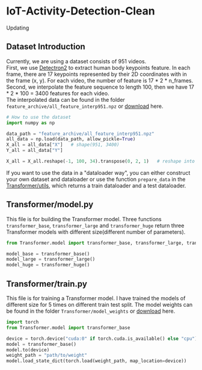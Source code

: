 # IoT-Activity-Detection-Clean
Updating

## Dataset Introduction
Currently, we are using a dataset consists of 951 videos.  
First, we use [Detectron2](https://github.com/facebookresearch/detectron2) to extract human body keypoints feature.
In each frame, there are 17 keypoints represented by their 2D coordinates with in the frame (x, y). For each video,
the number of feature is 17 * 2 * n_frames.  
Second, we interpolate the feature sequence to length 100, then we have 17 * 2 * 100 = 3400 features for each video.  
The interpolated data can be found in the folder `feature_archive/all_feature_interp951.npz` or [download](https://drive.google.com/drive/folders/1Wmhi-ftV_buR9jFlPW0u4IR6F3idyr5G?usp=sharing)
here. 
```python
# How to use the dataset
import numpy as np

data_path = "feature_archive/all_feature_interp951.npz"
all_data = np.load(data_path, allow_pickle=True)
X_all = all_data["X"]   # shape(951, 3400)
Y_all = all_data["Y"]

X_all = X_all.reshape(-1, 100, 34).transpose(0, 2, 1)   # reshape into (951, 34, 100)
```
If you want to use the data in a "dataloader way", you can either construct your own dataset and dataloader or 
use the function `prepare_data` in the [Transformer/utils](https://github.com/aJay0422/IoT-Activity-Detection-Clean/blob/main/Transformer/utils.py), 
which returns a train dataloader and a test dataloader.

## Transformer/model.py
This file is for building the Transformer model. Three functions `transformer_base`,
`transformer_large` and `transformer_huge` return three Transformer models with
different size(different number of parameters).  
```python
from Transformer.model import transformer_base, transformer_large, transformer_huge

model_base = transformer_base()
model_large = transformer_large()
model_huge = transformer_huge()
```

## Transformer/train.py
This file is for training a Transformer model. I have trained the models of different size for 5 times
on different train test split. The model weights can be found in the folder `Transformer/model_weights`
or [download](https://drive.google.com/drive/folders/1Wmhi-ftV_buR9jFlPW0u4IR6F3idyr5G?usp=sharing) here.
```python
import torch
from Transformer.model import transformer_base

device = torch.device("cuda:0" if torch.cuda.is_available() else "cpu")
model = transformer_base()
model.to(device)
weight_path = "path/to/weight"
model.load_state_dict(torch.load(weight_path, map_location=device))
```

